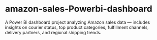 # amazon-sales-Powerbi-dashboard
A Power BI dashboard project analyzing Amazon sales data — includes insights on courier status, top product categories, fulfillment channels, delivery partners, and regional shipping trends.
